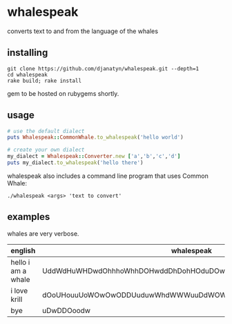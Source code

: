 # whalespeak
converts text to and from the language of the whales

## installing
```
git clone https://github.com/djanatyn/whalespeak.git --depth=1
cd whalespeak
rake build; rake install
```

gem to be hosted on rubygems shortly.

## usage
```ruby
# use the default dialect
puts Whalespeak::CommonWhale.to_whalespeak('hello world')

# create your own dialect
my_dialect = Whalespeak::Converter.new ['a','b','c','d']
puts my_dialect.to_whalespeak('hello there')
```

whalespeak also includes a command line program that uses Common Whale:
```
./whalespeak <args> 'text to convert'
```

## examples
whales are very verbose.

english | whalespeak
--------|-----------
hello i am a whale | UddWdHuWHDwdOhhhoWhhDOHwddDhDohHOduDOwuoOwhOOdWdUHwhHddWWUHOu
i love krill | dOoUHouuUoWOwOwODDUuduwWhdWWWuuDdWOWUdHDOW
bye | uDwDDOoodw
